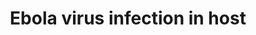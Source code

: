 ---
annotations:
- id: DOID:934
  parent: disease by infectious agent
  type: Disease Ontology
  value: viral infectious disease
- id: DOID:4325
  parent: disease by infectious agent
  type: Disease Ontology
  value: Ebola hemorrhagic fever
authors:
- Elisson nl
- DeSl
- Khanspers
- Eweitz
- Mkutmon
description: The Ebola virus (EBOV) pathway represents the virus infection on humans,
  depicted from the left to the right of the picture. The initial targets are macrophages
  and dendritic cells, but the virus has tropism to infect all kinds of cells, with
  the exception of lymphocytes. Here we represent all cells in general within one
  diagram. Ebola attaches to the plasma membrane and after that, a viral glycoprotein
  induces penetration by endocytosis. This process is made by membrane proteins. During
  the penetration, its particles travel in compartments where viral glycoproteins
  are cleaved and fused to the endosomal membrane, which results in the uncoating
  of viral particles into the cell's cytoplasm. The virus then begins replicating
  and down-regulating the host's immune response. During the release process, the
  newly-created viruses are released from host cells, either by causing them to break
  apart, by waiting for their death, or by budding off through their membrane. Depending
  on the type of infected cell some trans-infection could happen.   This pathway was
  built using a text-mining approach to obtain interactions between genes related
  to this process. To our knowledge, it is the first comprehensive pathway depicting
  the Ebola pathway to date.
last-edited: 2021-12-20
ndex: d32d2477-8b69-11eb-9e72-0ac135e8bacf
organisms:
- Homo sapiens
redirect_from:
- /index.php/Pathway:WP4217
- /instance/WP4217
revision: null
schema-jsonld:
- '@context': https://schema.org/
  '@id': https://wikipathways.github.io/pathways/WP4217.html
  '@type': Dataset
  creator:
    '@type': Organization
    name: WikiPathways
  description: The Ebola virus (EBOV) pathway represents the virus infection on humans,
    depicted from the left to the right of the picture. The initial targets are macrophages
    and dendritic cells, but the virus has tropism to infect all kinds of cells, with
    the exception of lymphocytes. Here we represent all cells in general within one
    diagram. Ebola attaches to the plasma membrane and after that, a viral glycoprotein
    induces penetration by endocytosis. This process is made by membrane proteins.
    During the penetration, its particles travel in compartments where viral glycoproteins
    are cleaved and fused to the endosomal membrane, which results in the uncoating
    of viral particles into the cell's cytoplasm. The virus then begins replicating
    and down-regulating the host's immune response. During the release process, the
    newly-created viruses are released from host cells, either by causing them to
    break apart, by waiting for their death, or by budding off through their membrane.
    Depending on the type of infected cell some trans-infection could happen.   This
    pathway was built using a text-mining approach to obtain interactions between
    genes related to this process. To our knowledge, it is the first comprehensive
    pathway depicting the Ebola pathway to date.
  keywords:
  - ACTB
  - ACTG1
  - ACTIN
  - ACTN1
  - ACTN4
  - ADAM17
  - AKT1
  - ASGR1
  - AXL
  - BST2
  - C1QBP
  - CAV1
  - CAV2
  - CAV3
  - CAVEOLIN
  - CD209
  - CD300A
  - CDC42
  - CDC44
  - CLATHRIN
  - CLEC10A
  - CLEC4G
  - CLEC4M
  - CLEC6A
  - CLTA
  - CLTB
  - CLTC
  - CLTCL1
  - CREBBP
  - CTSB
  - CTSL
  - DAB2IP
  - DDX58
  - EGFR
  - EIF2AK2
  - EIF2S1
  - EP300
  - EPS15
  - ERK
  - F-ACTIN
  - FILAMIN
  - FLNA
  - FLNB
  - FLNC
  - FOLR1
  - Filamin A
  - Filamin B
  - Filamin C
  - GAS6
  - GELSOLIN
  - GSN
  - HAVCR1
  - HAVCR2
  - HLA-A
  - HLA-B
  - HLA-C
  - HLA-DMA
  - HLA-DMB
  - HLA-DOA
  - HLA-DOB
  - HLA-DPA1
  - HLA-DPB1
  - HLA-DQA1
  - HLA-DQA2
  - HLA-DQB1
  - HLA-DQB2
  - HLA-DRA
  - HLA-DRB1
  - HLA-DRB3
  - HLA-DRB4
  - HLA-DRB5
  - HLA-E
  - HLA-F
  - HLA-G
  - ICAM2
  - ICAM3
  - IGF1R
  - IKBKE
  - IL4
  - IQGAP1
  - IRF3
  - IRF7
  - ITGA1
  - ITGA2
  - ITGA3
  - ITGA4
  - ITGA5
  - ITGA6
  - ITGAV
  - ITGB1
  - ITGB3
  - KPNA1
  - LC8
  - MAPK1
  - MAPK3
  - MBL2
  - MERTK
  - MFGE8
  - MHC1
  - MHC2
  - NEDD4
  - NFKB
  - NFKB1
  - NFKB2
  - NPC1
  - NPC2
  - PAK1
  - PIK3CA
  - PIK3CB
  - PIK3CD
  - PIK3R
  - PIK3R1
  - PIK3R2
  - PIK3R3
  - PP1
  - PRKRA
  - RAB5A
  - RAB7A
  - RAB9A
  - RAC1
  - RASA2
  - REL
  - RELA
  - RELB
  - RHOA
  - RHOB
  - RHOC
  - SCIN
  - SOCS3
  - STAT1
  - TBK1
  - TFAP2A
  - TIAM1
  - TIMD4
  - TLR4
  - TOP1
  - TPCN2
  - TSG101
  - TYRO3
  - VAV2
  - VPS11
  - VPS16
  - VPS18
  - VPS33A
  - VPS39
  - VPS41
  - VPS4A
  license: CC0
  name: Ebola virus infection in host
seo: CreativeWork
title: Ebola virus infection in host
wpid: WP4217
---
